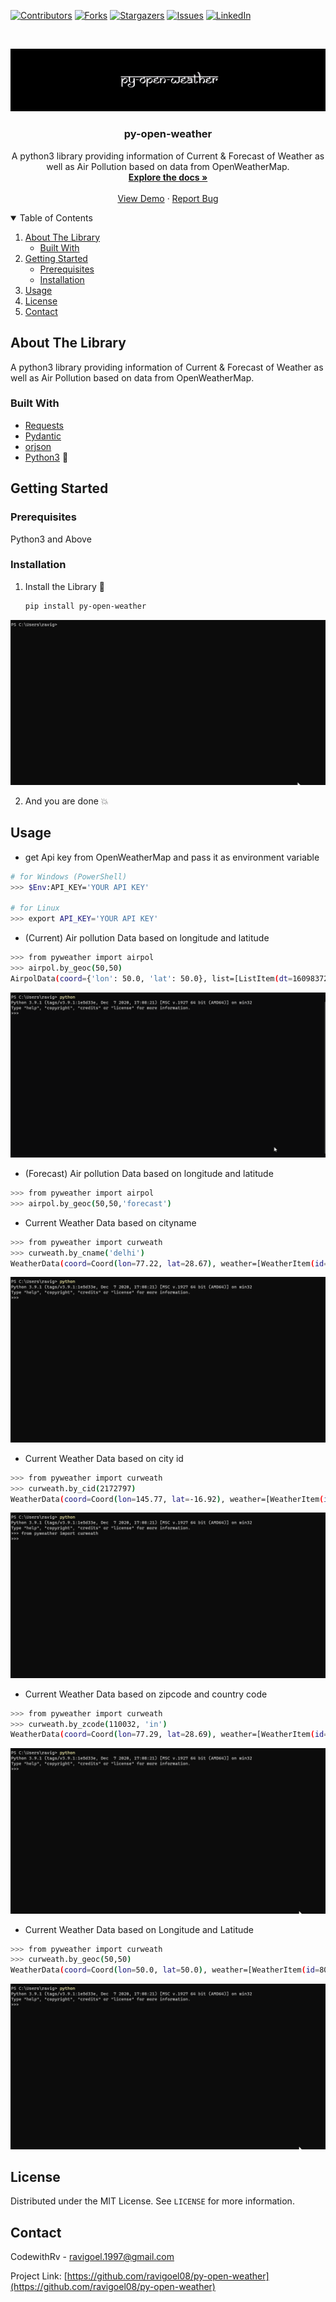 <!-- PROJECT SHIELDS -->
<!--
*** I'm using markdown "reference style" links for readability.
*** Reference links are enclosed in brackets [ ] instead of parentheses ( ).
*** See the bottom of this document for the declaration of the reference variables
*** for contributors-url, forks-url, etc. This is an optional, concise syntax you may use.
*** https://www.markdownguide.org/basic-syntax/#reference-style-links
-->
[![Contributors][contributors-shield]][contributors-url]
[![Forks][forks-shield]][forks-url]
[![Stargazers][stars-shield]][stars-url]
[![Issues][issues-shield]][issues-url]
[![LinkedIn][linkedin-shield]][linkedin-url]


<!-- PROJECT LOGO -->
<br />
<p align="center">
    <img src="https://github.com/ravigoel08/py-open-weather/blob/main/assets/Samarkan.png" width="800" />
  
  <h3 align="center">py-open-weather</h3>
  
  <p align="center">
    A python3 library providing information of Current & Forecast of Weather as well as Air Pollution based on data from OpenWeatherMap.
    <br />
    <a href="https://github.com/ravigoel08/py-open-weather"><strong>Explore the docs »</strong></a>
    <br />
    <br />
    <a href="https://github.com/ravigoel08/py-open-weather/blob/master/assets/">View Demo</a>
    ·
    <a href="https://github.com/ravigoel08/py-open-weather/issues">Report Bug</a>
  </p>
</p>


<!-- TABLE OF CONTENTS -->
<details open="open">
  <summary>Table of Contents</summary>
  <ol>
    <li>
      <a href="#about-the-package">About The Library</a>
      <ul>
        <li><a href="#built-with">Built With</a></li>
      </ul>
    </li>
    <li>
      <a href="#getting-started">Getting Started</a>
      <ul>
        <li><a href="#prerequisites">Prerequisites</a></li>
        <li><a href="#installation">Installation</a></li>
      </ul>
    </li>
    <li><a href="#usage">Usage</a></li>
    <li><a href="#license">License</a></li>
    <li><a href="#contact">Contact</a></li>
  </ol>
</details>



<!-- ABOUT THE PROJECT -->
## About The Library


A python3 library providing information of Current & Forecast of Weather as well as Air Pollution based on data from OpenWeatherMap.

### Built With 

* [Requests](https://requests.readthedocs.io/en/master/)
* [Pydantic](https://pydantic-docs.helpmanual.io/)
* [orjson](https://pypi.org/project/orjson/)
* [Python3](https://www.python.org/) :snake:



<!-- GETTING STARTED -->
## Getting Started 


### Prerequisites 

Python3 and Above

### Installation 

1. Install the Library :eyes:
   ```sh
   pip install py-open-weather
   ```
![demo1](https://github.com/ravigoel08/py-open-weather/blob/main/assets/demo1.gif)

2. And you are done :boom:



<!-- USAGE EXAMPLES -->
## Usage 
* get Api key from OpenWeatherMap and pass it as environment variable
```sh
# for Windows (PowerShell)
>>> $Env:API_KEY='YOUR API KEY'

# for Linux
>>> export API_KEY='YOUR API KEY'
```

* (Current) Air pollution Data based on longitude and latitude 

```sh
>>> from pyweather import airpol
>>> airpol.by_geoc(50,50)
AirpolData(coord={'lon': 50.0, 'lat': 50.0}, list=[ListItem(dt=1609837200, main=Main(aqi=1), components=Components(co=257.02, no=0.27, no2=0.68, o3=55.08, so2=0.54, pm2_5=4.8, pm10=4.86, nh3=0.1))])
```
![demo2](https://github.com/ravigoel08/py-open-weather/blob/main/assets/demo2.gif)

* (Forecast) Air pollution Data based on longitude and latitude 
```sh
>>> from pyweather import airpol
>>> airpol.by_geoc(50,50,'forecast')
```

* Current Weather Data based on cityname
```sh
>>> from pyweather import curweath
>>> curweath.by_cname('delhi')
WeatherData(coord=Coord(lon=77.22, lat=28.67), weather=[WeatherItem(id=701, main='Mist', description='mist', icon='50d')], base='stations', main=Main(temp=292.15, feels_like=293.41, temp_min=292.15, temp_max=292.15, pressure=1016, humidity=93, sea_level=None, grnd_level=None), visibility=1200, wind=Wind(speed=2.1, deg=30, gust=None), clouds=Clouds(all=75), dt=1609836404, sys=Sys(type=1, id=9165, message=None, country='IN', sunrise=1609811084, sunset=1609848469), timezone=19800, id=1273294, name='Delhi', cod=200)
```
![demo3](https://github.com/ravigoel08/py-open-weather/blob/main/assets/demo3.gif)

* Current Weather Data based on city id
```sh
>>> from pyweather import curweath
>>> curweath.by_cid(2172797)
WeatherData(coord=Coord(lon=145.77, lat=-16.92), weather=[WeatherItem(id=521, main='Rain', description='shower rain', icon='09d'), WeatherItem(id=211, main='Thunderstorm', description='thunderstorm', icon='11d')], base='stations', main=Main(temp=299.2, feels_like=305.28, temp_min=299.15, temp_max=299.26, pressure=1003, humidity=94, sea_level=None, grnd_level=None), visibility=6000, wind=Wind(speed=0.5, deg=270, gust=None), clouds=Clouds(all=75), dt=1609836846, sys=Sys(type=1, id=9490, message=None, country='AU', sunrise=1609789743, sunset=1609836896), timezone=36000, id=2172797, name='Cairns', cod=200)
```
![demo4](https://github.com/ravigoel08/py-open-weather/blob/main/assets/demo6.gif)

* Current Weather Data based on zipcode and country code
```sh
>>> from pyweather import curweath
>>> curweath.by_zcode(110032, 'in')
WeatherData(coord=Coord(lon=77.29, lat=28.69), weather=[WeatherItem(id=701, main='Mist', description='mist', icon='50d')], base='stations', main=Main(temp=292.15, feels_like=293.41, temp_min=292.15, temp_max=292.15, pressure=1016, humidity=93, sea_level=None, grnd_level=None), visibility=1200, wind=Wind(speed=2.1, deg=30, gust=None), clouds=Clouds(all=75), dt=1609836721, sys=Sys(type=1, id=9165, message=None, country='IN', sunrise=1609811070, sunset=1609848450), timezone=19800, id=0, name='Babarpur (North East Delhi)', cod=200)
```
![demo5](https://github.com/ravigoel08/py-open-weather/blob/main/assets/demo4.gif)

* Current Weather Data based on Longitude and Latitude
```sh
>>> from pyweather import curweath
>>> curweath.by_geoc(50,50)
WeatherData(coord=Coord(lon=50.0, lat=50.0), weather=[WeatherItem(id=804, main='Clouds', description='overcast clouds', icon='04d')], base='stations', main=Main(temp=262.97, feels_like=256.76, temp_min=262.97, temp_max=262.97, pressure=1042, humidity=93, sea_level=1042, grnd_level=1041), visibility=10000, wind=Wind(speed=4.4, deg=132, gust=None), clouds=Clouds(all=99), dt=1609836784, sys=Sys(type=None, id=None, message=None, country='KZ', sunrise=1609821467, sunset=1609851156), timezone=18000, id=607847, name='West Kazakhstan', cod=200)
```
![demo6](https://github.com/ravigoel08/py-open-weather/blob/main/assets/demo4.gif)




<!-- LICENSE -->
## License 

Distributed under the MIT License. See `LICENSE` for more information.



<!-- CONTACT -->
## Contact

CodewithRv - ravigoel.1997@gmail.com

Project Link: [https://github.com/ravigoel08/py-open-weather](https://github.com/ravigoel08/py-open-weather)




<!-- MARKDOWN LINKS & IMAGES -->
<!-- https://www.markdownguide.org/basic-syntax/#reference-style-links -->


[contributors-url]: https://github.com/ravigoel08/py-open-weather/graphs/contributors
[forks-url]: https://github.com/ravigoel08/py-open-weather/network/members
[stars-url]: https://github.com/ravigoel08/py-open-weather/stargazers
[issues-url]: https://github.com/ravigoel08/py-open-weather/issues
[linkedin-url]: https://www.linkedin.com/in/ravi-goyal52/
[contributors-shield]: https://img.shields.io/github/contributors/ravigoel08/py-open-weather?style=for-the-badge
[issues-shield]: https://img.shields.io/github/issues/ravigoel08/py-open-weather?style=for-the-badge
[forks-shield]: https://img.shields.io/github/forks/ravigoel08/py-open-weather?style=for-the-badge
[stars-shield]: https://img.shields.io/github/stars/ravigoel08/py-open-weather?style=for-the-badge
[linkedin-shield]: https://img.shields.io/badge/-LinkedIn-black.svg?style=for-the-badge&logo=linkedin&colorB=555
